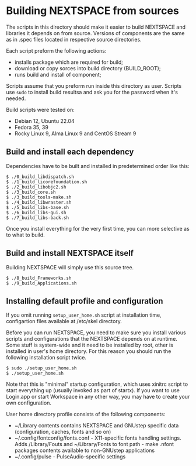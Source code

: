 # Building NEXTSPACE from sources

The scripts in this directory should make it easier to build NEXTSPACE and libraries it depends on from source. 
Versions of components are the same as in .spec files located in respective source directories.

Each script preform the following actions:
- installs package which are required for build;
- download or copy sorces into build directory (BUILD_ROOT);
- runs build and install of component;

Scripts assume that you preform run inside this directory as user. Scripts use `sudo` to install build resultsa and ask you for the password when it's needed.

Build scripts were tested on:
- Debian 12, Ubuntu 22.04
- Fedora 35, 39
- Rocky Linux 9, Alma Linux 9 and CentOS Stream 9

## Build and install each dependency

Dependencies have to be built and installed in predetermined order like this:
```
$ ./0_build_libdispatch.sh
$ ./1_build_licorefoundation.sh
$ ./2_build_libobjc2.sh
$ ./3_build_core.sh
$ ./3_build_tools-make.sh
$ ./4_build_libwraster.sh
$ ./5_build_libs-base.sh
$ ./6_build_libs-gui.sh
$ ./7_build_libs-back.sh
```
Once you install everything for the very first time, you can more selective as to what to build.

## Build and install NEXTSPACE itself

Building NEXTSPACE will simply use this source tree.
```
$ ./8_build_Frameworks.sh
$ ./9_build_Applications.sh
```

## Installing default profile and configuration

If you omit running `setup_user_home.sh` script at installation time, configartion files available at /etc/skel directory.

Before you can run NEXTSPACE, you need to make sure you install various scripts and configurations that the NEXTSPACE depends on at runtime. Some stuff is system-wide and it need to be installed by root, other is installed in user's home directory. For this reason you should run the following installation script twice. 
```
$ sudo ./setup_user_home.sh
$ ./setup_user_home.sh
```
Note that this is "minimal" startup configuration, which uses xinitrc script to start everything up (usually invoked as part of startx). If you want to use Login.app or start Workspace in any other way, you may have to create your own configuration.

User home directory profile consists of the following components:
- ~/Library contents contains NEXTSPACE and GNUstep specific data (configuration, caches, fonts and so on)
- ~/.config/fontconfig/fonts.conf - X11-specific fonts handling settings. Adds /Library/Fouts and ~/Library/Fonts to font path - make .nfont packages contents available to non-GNUstep applications
- ~/.config/pulse - PulseAudio-specific settings
